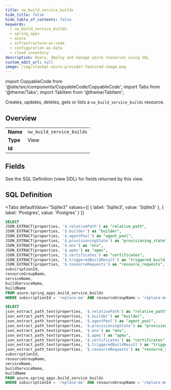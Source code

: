 ```yaml
--- 
title: vw_build_service_builds
hide_title: false
hide_table_of_contents: false
keywords:
  - vw_build_service_builds
  - spring_apps
  - azure
  - infrastructure-as-code
  - configuration-as-data
  - cloud inventory
description: Query, deploy and manage azure resources using SQL
custom_edit_url: null
image: /img/stackql-azure-provider-featured-image.png
---
```


import CopyableCode from '@site/src/components/CopyableCode/CopyableCode';
import Tabs from '@theme/Tabs';
import TabItem from '@theme/TabItem';

Creates, updates, deletes, gets or lists a <code>vw_build_service_builds</code> resource.

## Overview
<table><tbody>
<tr><td><b>Name</b></td><td><code>vw_build_service_builds</code></td></tr>
<tr><td><b>Type</b></td><td>View</td></tr>
<tr><td><b>Id</b></td><td><CopyableCode code="azure.spring_apps.vw_build_service_builds" /></td></tr>
</tbody></table>

## Fields

See the SQL Definition (view DDL) for fields returned by this view.

## SQL Definition

<Tabs
defaultValue="Sqlite3"
values={[
{ label: 'Sqlite3', value: 'Sqlite3' },
{ label: 'Postgres', value: 'Postgres' }
]}
>
<TabItem value="Sqlite3">

```sql
SELECT
JSON_EXTRACT(properties, '$.relativePath') as "relative_path",
JSON_EXTRACT(properties, '$.builder') as "builder",
JSON_EXTRACT(properties, '$.agentPool') as "agent_pool",
JSON_EXTRACT(properties, '$.provisioningState') as "provisioning_state",
JSON_EXTRACT(properties, '$.env') as "env",
JSON_EXTRACT(properties, '$.apms') as "apms",
JSON_EXTRACT(properties, '$.certificates') as "certificates",
JSON_EXTRACT(properties, '$.triggeredBuildResult') as "triggered_build_result",
JSON_EXTRACT(properties, '$.resourceRequests') as "resource_requests",
subscriptionId,
resourceGroupName,
serviceName,
buildServiceName,
buildName
FROM azure.spring_apps.build_service_builds
WHERE subscriptionId = 'replace-me' AND resourceGroupName = 'replace-me' AND serviceName = 'replace-me' AND buildServiceName = 'replace-me';
```

</TabItem>
<TabItem value="Postgres">

```sql
SELECT
json_extract_path_text(properties, '$.relativePath') as "relative_path",
json_extract_path_text(properties, '$.builder') as "builder",
json_extract_path_text(properties, '$.agentPool') as "agent_pool",
json_extract_path_text(properties, '$.provisioningState') as "provisioning_state",
json_extract_path_text(properties, '$.env') as "env",
json_extract_path_text(properties, '$.apms') as "apms",
json_extract_path_text(properties, '$.certificates') as "certificates",
json_extract_path_text(properties, '$.triggeredBuildResult') as "triggered_build_result",
json_extract_path_text(properties, '$.resourceRequests') as "resource_requests",
subscriptionId,
resourceGroupName,
serviceName,
buildServiceName,
buildName
FROM azure.spring_apps.build_service_builds
WHERE subscriptionId = 'replace-me' AND resourceGroupName = 'replace-me' AND serviceName = 'replace-me' AND buildServiceName = 'replace-me';
```

</TabItem>
</Tabs>
